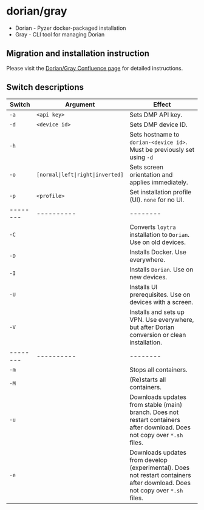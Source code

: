 
# dorian/gray

* Dorian - Pyzer docker-packaged installation
* Gray - CLI tool for managing Dorian

## Migration and installation instruction

Please visit the [Dorian/Gray Confluence page](https://swissinnolab.atlassian.net/wiki/spaces/PYZER/pages/2404319233/) for detailed instructions.

## Switch descriptions

| Switch | Argument | Effect |
|--------|----------|--------|
| `-a`    | `<api key>`| Sets DMP API key.        |
| `-d`    | `<device id>`| Sets DMP device ID.        |
| `-h`    | | Sets hostname to `dorian-<device id>`. Must be previously set using `-d` |
| `-o`    | `[normal\|left\|right\|inverted]` | Sets screen orientation and applies immediately. |
| `-p`    | `<profile>` | Set installation profile (UI). `none` for no UI. |
|--------|----------|--------|
| `-C`    | | Converts `loytra` installation to `Dorian`. Use on old devices. |
| `-D`    | | Installs Docker. Use everywhere. |
| `-I`    | | Installs `Dorian`. Use on new devices.|
| `-U`    | | Installs UI prerequisites. Use on devices with a screen. |
| `-V`    | | Installs and sets up VPN. Use everywhere, but after Dorian conversion or clean installation. |
|--------|----------|--------|
| `-m`    |          | Stops all containers.       |
| `-M`    |          | (Re)starts all containers.        |
| `-u`    |          | Downloads updates from stable (main) branch. Does not restart containers after download. Does not copy over `*.sh` files.       |
| `-e`    |          | Downloads updates from develop (experimental). Does not restart containers after download. Does not copy over `*.sh` files. |
